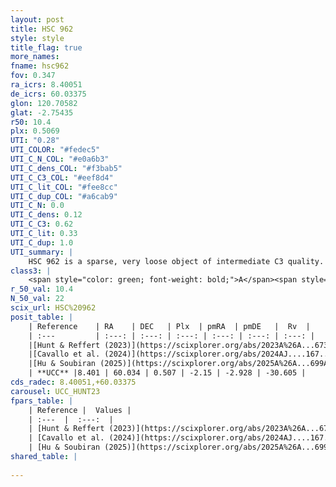 ```yaml
---
layout: post
title: HSC 962
style: style
title_flag: true
more_names: 
fname: hsc962
fov: 0.347
ra_icrs: 8.40051
de_icrs: 60.03375
glon: 120.70582
glat: -2.75435
r50: 10.4
plx: 0.5069
UTI: "0.28"
UTI_COLOR: "#fedec5"
UTI_C_N_COL: "#e0a6b3"
UTI_C_dens_COL: "#f3bab5"
UTI_C_C3_COL: "#eef8d4"
UTI_C_lit_COL: "#fee8cc"
UTI_C_dup_COL: "#a6cab9"
UTI_C_N: 0.0
UTI_C_dens: 0.12
UTI_C_C3: 0.62
UTI_C_lit: 0.33
UTI_C_dup: 1.0
UTI_summary: |
    HSC 962 is a sparse, very loose object of intermediate C3 quality. It was recently reported in the literature.<br><br><span style="color: #99180f; font-weight: bold;">Warning: </span>contains less than 25 stars with <i>P>0.5</i> estimated.
class3: |
    <span style="color: green; font-weight: bold;">A</span><span style="color: red; font-weight: bold;">C</span>
r_50_val: 10.4
N_50_val: 22
scix_url: HSC%20962
posit_table: |
    | Reference    | RA    | DEC   | Plx  | pmRA  | pmDE   |  Rv  |
    | :---         | :---: | :---: | :---: | :---: | :---: | :---: |
    |[Hunt & Reffert (2023)](https://scixplorer.org/abs/2023A%26A...673A.114H) | 8.192 | 60.028 | 0.5 | -2.183 | -2.942 | -37.812 |
    |[Cavallo et al. (2024)](https://scixplorer.org/abs/2024AJ....167...12C) | 8.87 | 60.175 | 0.498 | -- | -- | -- |
    |[Hu & Soubiran (2025)](https://scixplorer.org/abs/2025A%26A...699A.246H) | 8.87 | 60.175 | -- | -- | -- | -- |
    | **UCC** |8.401 | 60.034 | 0.507 | -2.15 | -2.928 | -30.605 | 
cds_radec: 8.40051,+60.03375
carousel: UCC_HUNT23
fpars_table: |
    | Reference |  Values |
    | :---  |  :---:  |
    | [Hunt & Reffert (2023)](https://scixplorer.org/abs/2023A%26A...673A.114H) | `AV50=2.17, diffAV50=1.89, MOD50=11.39, logAge50=8.536` |
    | [Cavallo et al. (2024)](https://scixplorer.org/abs/2024AJ....167...12C) | `AV50=2.43, dMod50=11.38, logAge50=8.92, [Fe/H]50=-0.56` |
    | [Hu & Soubiran (2025)](https://scixplorer.org/abs/2025A%26A...699A.246H) | `MA22=-0.05, MA23f=-0.22, MA23g=-0.09, MZ23=-0.09, MK24=-0.1, MF24=-0.12` |
shared_table: |
    
---
```

